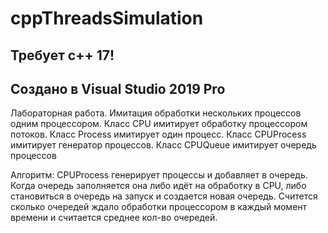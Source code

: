 # cppThreadsSimulation
## Требует с++ 17!
## Создано в Visual Studio 2019 Pro
Лабораторная работа.
Имитация обработки нескольких процессов одним процессором.
Класс CPU имитирует обработку процессором потоков.
Класс Process имитирует один процесс.
Класс CPUProcess имитирует генератор процессов.
Класс CPUQueue имитирует очередь процессов

Алгоритм:
CPUProcess генерирует процессы и добавляет в очередь. Когда очередь заполняется она либо идёт на обработку в CPU,
либо становиться в очередь на запуск и создается новая очередь.
Считется сколько очередей ждало обработки процессором в каждый момент времени и считается среднее кол-во очередей.
